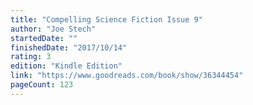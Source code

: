 ```yaml
---
title: "Compelling Science Fiction Issue 9"
author: "Joe Stech"
startedDate: ""
finishedDate: "2017/10/14"
rating: 3
edition: "Kindle Edition"
link: "https://www.goodreads.com/book/show/36344454"
pageCount: 123
---
```



